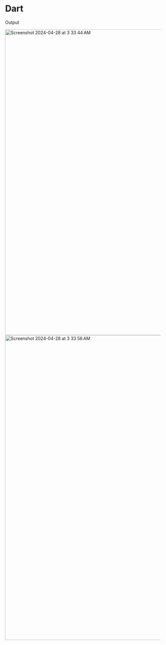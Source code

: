 # Dart

Output

<img width="987" alt="Screenshot 2024-04-28 at 3 33 44 AM" src="https://github.com/arham1999/Flutter/assets/37631361/1ed4fa06-7e4e-4603-ad2e-ee205536b549">

<img width="984" alt="Screenshot 2024-04-28 at 3 33 56 AM" src="https://github.com/arham1999/Flutter/assets/37631361/732b8349-c101-432e-8f31-cecfef039fe3">
